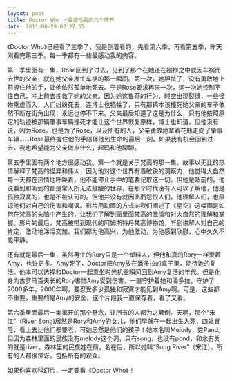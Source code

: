 ```yaml
---
layout: post
title: Doctor Who －最感动我的几个情节
date: 2011-06-29 02:27:55
---
```




《Doctor
Who》已经看了三季了，我是倒着看的，先看第六季，再看第五季，昨天刚看完第三季。每一季都有一些最感动我的内容。


第一季里面有一集，Rose回到了过去，见到了那个在她还在襁褓之中就因车祸而去世的父亲，就在她父亲发生车祸的那一瞬间。第一次，她胆怯了，没有勇敢地上前握住他的手，让他依然孤单地死去。于是Rose要求再来一次，这一次她控制不住自己，冲上前去挽救了她的父亲。因为她这鲁莽的行为，时空出现裂缝，一些怪物乘虚而入，人们纷纷死去，连博士也牺牲了，只有那辆本该撞死她父亲的车子依然不断在街角出现，永远也停不下来。父亲最后知道了这是为什么，只有他按照原定的轨迹被那辆肇事车辆撞死才能让这个世界恢复原样，博士也知道，但他没有说，因为Rose。也是为了Rose，以及所有的人，父亲勇敢地拿着花瓶走向了肇事车辆……Rose最终握住他的手陪伴他到生命的最后一刻。如果我有机会回到过去，我也希望能为父亲做点什么，起码和他聊聊。


第五季里面有两个地方很感动我。第一个就是关于梵高的那一集。故事以无比的热情解释了梵高的怪异和伟大，因为他对这个世界有着敏锐的洞察力，他觉得大自然每一天都在热情地呼唤着，他不能停止手中的笔要记取这一切。但他是超前的，他说看到和听到的都是常人所无法接触的世界，在那个时代没有人可以了解他，他是孤独寂寞的，也是不被认可的。但他并没有就因此而怨恨人们，他理解人们，也原谅他们对自己的伤害和嘲讽。影片用动画的方式向我们阐述了《星空》这幅画是如何在梵高的头脑中产生的，让我们了解到画里面梵高的激情和对大自然的理解和掌握。影片的最后，梵高被带到现代的阿姆斯特丹梵高博物馆，听到讲解人对自己的肯定，激动地涕泪交加。我们都为他高兴，为他激动，为他感到欣慰，心中久久不能平静。


还有就是最后一集，虽然再生的Rory只是一个塑料人，但他和真的Rory一样爱着Amy，也许更多。Amy死了，Doctor把Amy放在潘多拉的盒子里，期待她的复活。他本可以选择和Doctor一起乘坐时光机器瞬间回到Amy复活的年代。但是化身为古罗马百夫长的Rory害怕Amy受到伤害，一直守护着她和潘多拉，守护了2000多年。2000年啊，要忍受多少孤独和寂寞才能见到Amy啊。可是，这些都不重要，重要的是Amy的安全。这个片段我一直保存着，看了又看。

第六季里面最后一集揭开的那个悬念，让所有的人都为之厥倒。天啊，那个“宋江”（River
Song)居然是Rory和Amy的女儿，他们早就在一起出生入死，四处冒险，看上去比他们都要老，可她居然是他们的孩子！她本名叫Melody，姓Pand。但因为森林里面的民族没有melody这个词，只有song，也没有pond，和水有关的就是river。森林里的民族姓在前，名在后，所以她叫“Song
River”（宋江）。所有的人都很惊讶，包括所有的观众。

如果你喜欢科幻片，一定要看《Doctor Who》！


